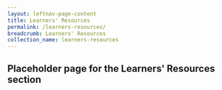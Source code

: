 ```yaml
---
layout: leftnav-page-content
title: Learners' Resources
permalink: /learners-resources/
breadcrumb: Learners' Resources
collection_name: learners-resources
---
```


<h2>Placeholder page for the Learners' Resources section</h2>
